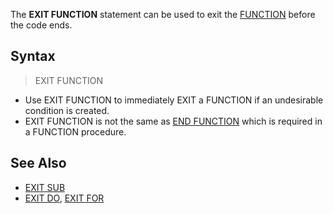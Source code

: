 The **EXIT FUNCTION** statement can be used to exit the [FUNCTION](FUNCTION) before the code ends.

## Syntax

> EXIT FUNCTION

* Use EXIT FUNCTION to immediately EXIT a FUNCTION if an undesirable condition is created.
* EXIT FUNCTION is not the same as [END FUNCTION](END-FUNCTION) which is required in a FUNCTION procedure.

## See Also
 
* [EXIT SUB](EXIT-SUB)
* [EXIT DO](EXIT-DO), [EXIT FOR](EXIT-FOR)





